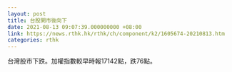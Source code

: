 ```yaml
---
layout: post
title: 台股開市後向下
date: 2021-08-13 09:07:39.000000000 +08:00
link: https://news.rthk.hk/rthk/ch/component/k2/1605674-20210813.htm
categories: rthk
---
```


台灣股市下跌。加權指數較早時報17142點，跌76點。
